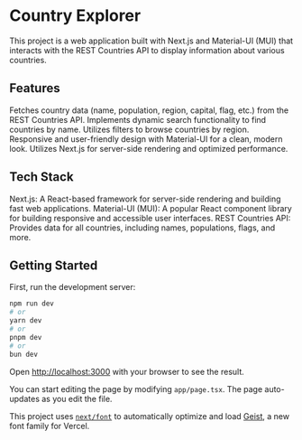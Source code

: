 # Country Explorer
This project is a web application built with Next.js and Material-UI (MUI) that interacts with the REST Countries API to display information about various countries.

## Features
Fetches country data (name, population, region, capital, flag, etc.) from the REST Countries API.
Implements dynamic search functionality to find countries by name.
Utilizes filters to browse countries by region.
Responsive and user-friendly design with Material-UI for a clean, modern look.
Utilizes Next.js for server-side rendering and optimized performance.

## Tech Stack
Next.js: A React-based framework for server-side rendering and building fast web applications.
Material-UI (MUI): A popular React component library for building responsive and accessible user interfaces.
REST Countries API: Provides data for all countries, including names, populations, flags, and more.

## Getting Started

First, run the development server:

```bash
npm run dev
# or
yarn dev
# or
pnpm dev
# or
bun dev
```

Open [http://localhost:3000](http://localhost:3000) with your browser to see the result.

You can start editing the page by modifying `app/page.tsx`. The page auto-updates as you edit the file.

This project uses [`next/font`](https://nextjs.org/docs/app/building-your-application/optimizing/fonts) to automatically optimize and load [Geist](https://vercel.com/font), a new font family for Vercel.


